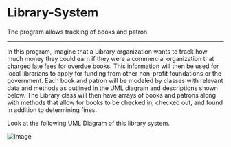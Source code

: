 # Library-System
The program allows tracking of books and patron.

---

In this program, imagine that a Library organization wants to track how much money they could earn if they were a commercial organization that charged
late fees for overdue books. This information will then be used for local librarians to apply for funding from
other non-profit foundations or the government. Each book and patron will be modeled by classes with
relevant data and methods as outlined in the UML diagram and descriptions shown below. The Library class
will then have arrays of books and patrons along with methods that allow for books to be checked in,
checked out, and found in addition to determining fines.

Look at the following UML Diagram of this library system.

![image](https://github.com/Huihao-Xing/Library-System/assets/119607601/0e4e5269-8599-4ea4-aa6a-adf49ca2f0d6)
